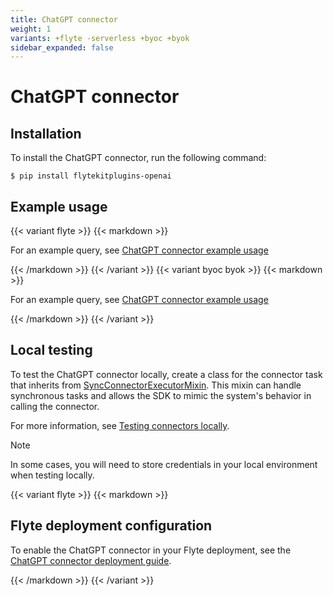 ```yaml
---
title: ChatGPT connector
weight: 1
variants: +flyte -serverless +byoc +byok
sidebar_expanded: false
---
```


# ChatGPT connector

## Installation

To install the ChatGPT connector, run the following command:

```shell
$ pip install flytekitplugins-openai
```

## Example usage

{{< variant flyte >}}
{{< markdown >}}

For an example query, see [ChatGPT connector example usage](./chatgpt-connector-example-usage)

{{< /markdown >}}
{{< /variant >}}
{{< variant byoc byok >}}
{{< markdown >}}

For an example query, see [ChatGPT connector example usage](./chatgpt-connector-example-usage-union)

{{< /markdown >}}
{{< /variant >}}


## Local testing

To test the ChatGPT connector locally, create a class for the connector task that inherits from
[SyncConnectorExecutorMixin](https://github.com/flyteorg/flytekit/blob/1bc8302bb7a6cf4c7048a7f93627ee25fc6b88c4/flytekit/extend/backend/base_connector.py#L304).
This mixin can handle synchronous tasks and allows the SDK to mimic the system's behavior in calling the connector.

For more information, see [Testing connectors locally](../#testing-your-connector-locally).

> [!NOTE]
> In some cases, you will need to store credentials in your local environment when testing locally.

{{< variant flyte >}}
{{< markdown >}}

## Flyte deployment configuration

To enable the ChatGPT connector in your Flyte deployment, see the [ChatGPT connector deployment guide](../../../deployment/flyte-connectors/chatgpt).

{{< /markdown >}}
{{< /variant >}}
